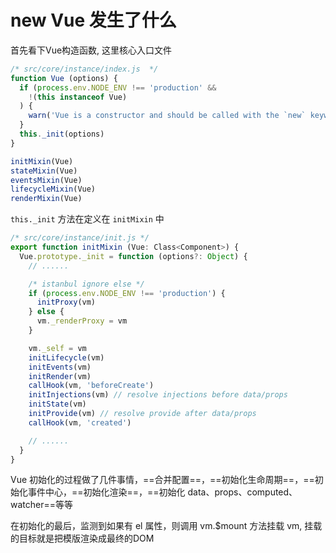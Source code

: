 # new Vue 发生了什么

首先看下Vue构造函数, 这里核心入口文件

```js
/* src/core/instance/index.js  */
function Vue (options) {
  if (process.env.NODE_ENV !== 'production' &&
    !(this instanceof Vue)
  ) {
    warn('Vue is a constructor and should be called with the `new` keyword')
  }
  this._init(options)
}

initMixin(Vue)
stateMixin(Vue)
eventsMixin(Vue)
lifecycleMixin(Vue)
renderMixin(Vue)
```


`this._init` 方法在定义在 `initMixin` 中


```js
/* src/core/instance/init.js */
export function initMixin (Vue: Class<Component>) {
  Vue.prototype._init = function (options?: Object) {
    // ......

    /* istanbul ignore else */
    if (process.env.NODE_ENV !== 'production') {
      initProxy(vm)
    } else {
      vm._renderProxy = vm
    }

    vm._self = vm
    initLifecycle(vm)
    initEvents(vm)
    initRender(vm)
    callHook(vm, 'beforeCreate')
    initInjections(vm) // resolve injections before data/props
    initState(vm)
    initProvide(vm) // resolve provide after data/props
    callHook(vm, 'created')

    // ......
  }
}

```


Vue 初始化的过程做了几件事情，==合并配置==，==初始化生命周期==，==初始化事件中心，==初始化渲染==，==初始化 data、props、computed、watcher==等等

在初始化的最后，监测到如果有 el 属性，则调用 vm.$mount 方法挂载 vm, 挂载的目标就是把模版渲染成最终的DOM